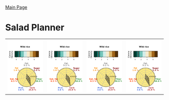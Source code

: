 [Main Page](https://yolanda-ht.github.io/YoloCookBlob/)

# Salad Planner

|||||
| - | - | - | - |
| ![a](Salad_planner_database_plots/CRB_10___Wild_rice.png) | ![a](Salad_planner_database_plots/CRB_10___Wild_rice.png) | ![a](Salad_planner_database_plots/CRB_10___Wild_rice.png) | ![a](Salad_planner_database_plots/CRB_10___Wild_rice.png) |
